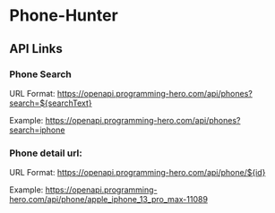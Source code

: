 # Phone-Hunter

## API Links

### Phone Search
URL Format: https://openapi.programming-hero.com/api/phones?search=${searchText}

Example: https://openapi.programming-hero.com/api/phones?search=iphone


### Phone detail url:
URL Format: https://openapi.programming-hero.com/api/phone/${id}


Example: https://openapi.programming-hero.com/api/phone/apple_iphone_13_pro_max-11089

